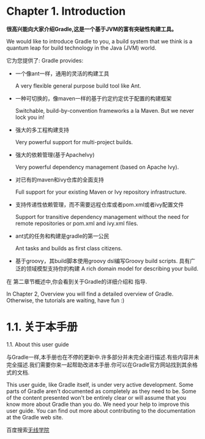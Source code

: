 # Chapter 1. Introduction

**很高兴能向大家介绍Gradle,这是一个基于JVM的富有突破性构建工具。**

We would like to introduce Gradle to you, a build system that we think is a quantum leap for build technology in the Java (JVM) world. 

它为您提供了:
Gradle provides:

* 一个像ant一样，通用的灵活的构建工具

    A very flexible general purpose build tool like Ant.

* 一种可切换的，像maven一样的基于约定约定优于配置的构建框架

    Switchable, build-by-convention frameworks a la Maven. But we never lock you in!

* 强大的多工程构建支持

    Very powerful support for multi-project builds.

* 强大的依赖管理(基于ApacheIvy)

    Very powerful dependency management (based on Apache Ivy).
* 对已有的maven和ivy仓库的全面支持

    Full support for your existing Maven or Ivy repository infrastructure.
* 支持传递性依赖管理，而不需要远程仓库或者pom.xml或者ivy配置文件

    Support for transitive dependency management without the need for remote repositories or pom.xml and ivy.xml files.
* ant式的任务和构建是gradle的第一公民

    Ant tasks and builds as first class citizens.
* 基于groovy，其build脚本使用groovy dsl编写Groovy build scripts.
具有广泛的领域模型支持你的构建
    A rich domain model for describing your build.

在 第二章节概述中,你会看到关于Gradle的详细介绍和 指导.

In Chapter 2, Overview you will find a detailed overview of Gradle. Otherwise, the tutorials are waiting, have fun :)

# 1.1. 关于本手册

1.1. About this user guide


与Gradle一样,本手册也在不停的更新中.许多部分并未完全进行描述.有些内容并未完全描述.我们需要你来一起帮助改进本手册.你可以在Gradle官方网站找到其余格式的文档.

This user guide, like Gradle itself, is under very active development. Some parts of Gradle aren't documented as completely as they need to be. Some of the content presented won't be entirely clear or will assume that you know more about Gradle than you do. We need your help to improve this user guide. You can find out more about contributing to the documentation at the Gradle web site.

百度搜索[无线学院](http://wirelesscollege.cn)

